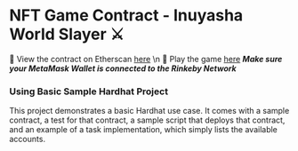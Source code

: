 # NFT Game Contract - Inuyasha World Slayer ⚔️

👀  View the contract on Etherscan [here](https://rinkeby.etherscan.io/address/0xC5AeD9A694232Fc8fa11a2b3f44Cdd21e8A4B366) \n
👾 Play the game [here](https://nft-game-frontend-beryl.vercel.app/) _**Make sure your MetaMask Wallet is connected to the Rinkeby Network**_


 ### Using Basic Sample Hardhat Project
 
This project demonstrates a basic Hardhat use case. It comes with a sample contract, a test for that contract, a sample script that deploys that contract, and an example of a task implementation, which simply lists the available accounts.
